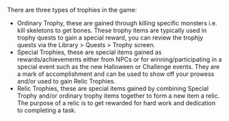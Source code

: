 There are three types of trophies in the game:

*   Ordinary Trophy, these are gained through killing specific monsters i.e. kill skeletons to get bones. These trophy items are typically used in trophy quests to gain a special reward, you can review the trophjy quests via the Library > Quests > Trophy screen.
*   Special Trophies, these are special items gained as rewards/achievements either from NPCs or for winning/participating in a special event such as the new Halloween or Challenge events. They are a mark of accomplishment and can be used to show off your prowess and/or used to gain Relic Trophies.
*   Relic Trophies, these are special items gained by combining Special Trophy and/or ordinary trophy items together to form a new item a relic. The purpose of a relic is to get rewarded for hard work and dedication to completing a task.